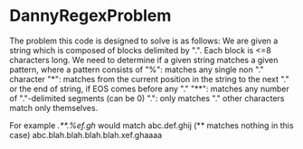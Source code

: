 # DannyRegexProblem
The problem this code is designed to solve is as follows:
We are given a string which is composed of blocks delimited by ".". Each block is <=8 characters long.
We need to determine if a given string matches a given pattern, where a pattern consists of 
"%": matches any single non "." character
"*": matches from the current position in the string to the next "." or the end of string, if EOS comes before any "."
"**": matches any number of "."-delimited segments (can be 0)
".": only matches "."
other characters match only themselves.

For example
*.**.%ef.gh* would match 
abc.def.ghij (** matches nothing in this case)
abc.blah.blah.blah.blah.xef.ghaaaa

